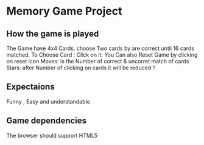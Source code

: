 # Memory Game Project

## How the game is played

The Game have 4x4 Cards. choose Two cards by are correct until 16 cards matched.
To Choose Card : Click on it:
You Can also Reset Game by clicking on reset icon
Moves: is the Number of correct & uncorret match of cards
Stars: after Number of clicking on cards it will be reduced !!

## Expectaions
Funny , Easy and understandable

## Game dependencies

The browser should support HTML5
